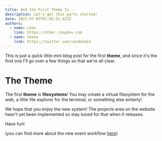 ```yaml
---
title: And the First Theme Is...
description: Let's get this party started!
date: 2021-07-03T01:05:51.622Z
authors:
  - name: Leon
    link: https://other.respdev.com
  - name: Shane
    link: https://twitter.com/vandesm14
---
```


This is just a quick little mini blog post for the first **theme**, and since
it's the first one I'll go over a few things so that we're all clear.

# The Theme

The first **theme** is **filesystems**! You may create a virtual filesystem for
the web, a little file explorer for the terminal, or something else entierly!

We hope that you enjoy the new system! The projects area on the website hasn't
yet been implemented so stay tuned for that when it releases.

Have fun!

(you can find more about the new event workflow [here](/blog/events-suck.md))
